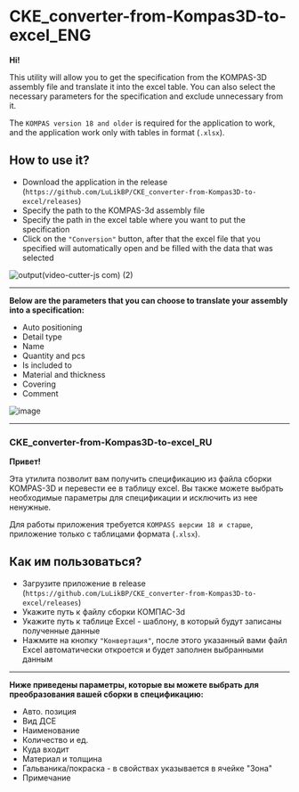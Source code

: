 # CKE_converter-from-Kompas3D-to-excel_ENG

 **Hi!**
 
This utility will allow you to get the specification from the KOMPAS-3D assembly file and translate it into the excel table. You can also select the necessary parameters for the specification and exclude unnecessary from it.
 
The ```KOMPAS version 18 and older``` is required for the application to work, and the application work only with tables in format (```.xlsx```).
 
## How to use it?
 
* Download the application in the release (```https://github.com/LuLikBP/CKE_converter-from-Kompas3D-to-excel/releases```)
* Specify the path to the KOMPAS-3d assembly file
* Specify the path in the excel table where you want to put the specification
* Click on the ```"Conversion"``` button, after that the excel file that you specified will automatically open and be filled with the data that was selected

![output(video-cutter-js com) (2)](https://user-images.githubusercontent.com/40739802/233356814-1729f7bd-af92-435f-a1e5-c693bd851510.gif)


<hr>

**Below are the parameters that you can choose to translate your assembly into a specification:**

* Auto positioning
* Detail type
* Name 
* Quantity and pcs 
* Is included to
* Material and thickness
* Covering
* Comment

![image](https://user-images.githubusercontent.com/40739802/233324864-e086c90a-b41e-4960-ab37-d0d873599af7.png)

<hr>

### CKE_converter-from-Kompas3D-to-excel_RU

**Привет!**
 
Эта утилита позволит вам получить спецификацию из файла сборки KOMPAS-3D и перевести ее в таблицу excel. Вы также можете выбрать необходимые параметры для спецификации и исключить из нее ненужные.
 
Для работы приложения требуется ``KOMPASS версии 18 и старше``, приложение только с таблицами формата (``.xlsx``).
 
## Как им пользоваться?
 
* Загрузите приложение в release (```https://github.com/LuLikBP/CKE_converter-from-Kompas3D-to-excel/releases```)
* Укажите путь к файлу сборки КОМПАС-3d
* Укажите путь к таблице Excel - шаблону, в который будут записаны полученные данные
* Нажмите на кнопку ``"Конвертация"``, после этого указанный вами файл Excel автоматически откроется и будет заполнен выбранными данным

<hr>

**Ниже приведены параметры, которые вы можете выбрать для преобразования вашей сборки в спецификацию:**

* Авто. позиция         
* Вид ДСЕ                   
* Наименование          
* Количество и ед.      
* Куда входит              
* Материал и толщина 
* Гальваника/покраска - в свойствах указывается в ячейке "Зона"
* Примечание
